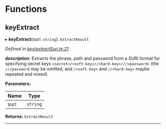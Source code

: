 

# Functions

<a id="keyextract"></a>

##  keyExtract

▸ **keyExtract**(suri: *`string`*): `ExtractResult`

*Defined in [key/extractSuri.ts:21](https://github.com/polkadot-js/common/blob/d916ca1/packages/util-crypto/src/key/extractSuri.ts#L21)*

*__description__*: Extracts the phrase, path and password from a SURI format for specifying secret keys `<secret>/<soft-key>//<hard-key>///<password>` (the `///password` may be omitted, and `/<soft-key>` and `//<hard-key>` maybe repeated and mixed).

**Parameters:**

| Name | Type |
| ------ | ------ |
| suri | `string` |

**Returns:** `ExtractResult`

___

